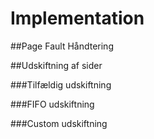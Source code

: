 # Implementation

##Page Fault Håndtering

##Udskiftning af sider

###Tilfældig udskiftning

###FIFO udskiftning

###Custom udskiftning

